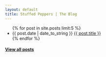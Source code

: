 ```yaml
---
layout: default
title: Stuffed Peppers | The Blog
---
```


<article id="home">
  <!-- <h2>Posts</h2> -->
  <ul class="homelist posts">
    {% for post in site.posts limit:5 %}
        <li><span>{{ post.date | date_to_string }}</span> <a href="{{ post.url }}">{{ post.title }}</a></li>
    {% endfor %}
  </ul>

  <h4 class="center readmore"><a href="/archive.html">View all posts</a></h4>
  
</article>
